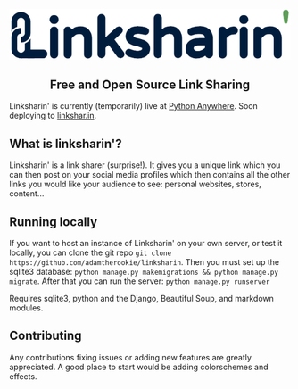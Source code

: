 <div align="center">
  <img src="./website/static/website/logo.png">
  <h2>Free and Open Source Link Sharing</h2>
</div>

Linksharin' is currently (temporarily) live at [Python Anywhere](https://adamtherookie.pythonanywhere.com). Soon deploying to [linkshar.in](https://linkshar.in).

## What is linksharin'?
Linksharin' is a link sharer (surprise!). It gives you a unique link which you can then post on your social media profiles which then contains all the other links you would like your audience to see: personal websites, stores, content...

## Running locally
If you want to host an instance of Linksharin' on your own server, or test it locally, you can clone the git repo
`git clone https://github.com/adamtherookie/linksharin`.
Then you must set up the sqlite3 database: `python manage.py makemigrations && python manage.py migrate`.
After that you can run the server: `python manage.py runserver`

Requires sqlite3, python and the Django, Beautiful Soup, and markdown modules.

## Contributing
Any contributions fixing issues or adding new features are greatly appreciated. A good place to start would be adding colorschemes and effects.
